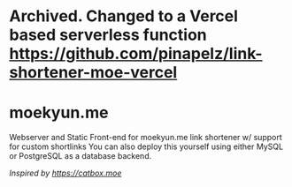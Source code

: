 # Archived. Changed to a Vercel based serverless function https://github.com/pinapelz/link-shortener-moe-vercel
# moekyun.me
Webserver and Static Front-end for moekyun.me link shortener w/ support for custom shortlinks
You can also deploy this yourself using either MySQL or PostgreSQL as a database backend.

*Inspired by https://catbox.moe*
